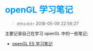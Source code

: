 # <font color=#0099ff> **openGL 学习笔记** </font> 

> `@think3r` 2018-05-09 22:56:27  

主要记录自己在学习 openGL 中的一些笔记;

- <a href="./note/openGL-learn.md" target="_blank">openGL ES 学习笔记</a>

